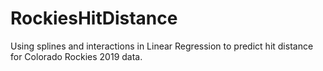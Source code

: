 # RockiesHitDistance
Using splines and interactions in Linear Regression to predict hit distance for Colorado Rockies 2019 data.
